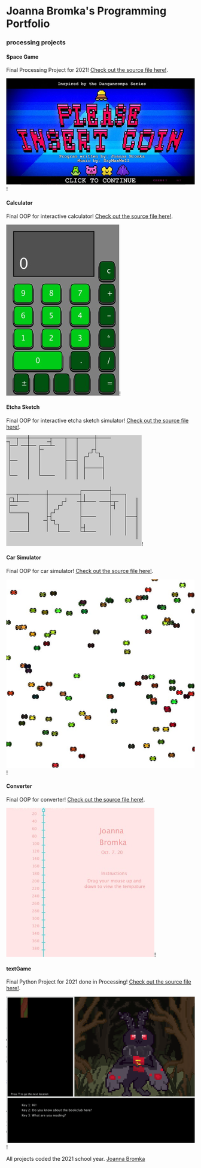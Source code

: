 # Joanna Bromka's Programming Portfolio

### processing projects

#### Space Game
Final Processing Project for 2021! [Check out the source file here!](https://github.com/dizzycake/PROGRAMMINGPORTFOLIO2021/tree/gh-pages/src/Space_Game_take_2).

![Space Game](https://github.com/dizzycake/PROGRAMMINGPORTFOLIO2021/blob/gh-pages/images/game%20screenshot.jpg)!


#### Calculator
Final OOP for interactive calculator! [Check out the source file here!](https://github.com/dizzycake/PROGRAMMINGPORTFOLIO2021/tree/gh-pages/src/Calculator).

![Calculator](https://github.com/dizzycake/PROGRAMMINGPORTFOLIO2021/blob/gh-pages/images/calc%20screenshot.jpg?raw=true)!


#### Etcha Sketch
Final OOP for interactive etcha sketch simulator! [Check out the source file here!](https://github.com/dizzycake/PROGRAMMINGPORTFOLIO2021/blob/gh-pages/src/Sketch). 

![Etcha Sketch](https://github.com/dizzycake/PROGRAMMINGPORTFOLIO2021/blob/gh-pages/images/sketch%20screenshot.jpg?raw=true)!


#### Car Simulator
Final OOP for car simulator! [Check out the source file here!](https://github.com/dizzycake/PROGRAMMINGPORTFOLIO2021/blob/gh-pages/src/Cars.pde). 

![Car Simulator](https://github.com/dizzycake/PROGRAMMINGPORTFOLIO2021/blob/gh-pages/images/cars%20screebshot.jpg)!


#### Converter
Final OOP for converter! [Check out the source file here!](https://github.com/dizzycake/PROGRAMMINGPORTFOLIO2021/blob/gh-pages/src/Converter.pde). 

![Car Simulator](https://github.com/dizzycake/PROGRAMMINGPORTFOLIO2021/blob/gh-pages/images/converter%20screenshot.jpg)!

#### textGame
Final Python Project for 2021 done in Processing! [Check out the source file here!](https://github.com/dizzycake/Text_Based_Game).

![Text Based Python Game](https://github.com/dizzycake/PROGRAMMINGPORTFOLIO2021/blob/gh-pages/images/Screen%20Shot%202021-06-01%20at%207.30.59%20AM.png)!


All projects coded the 2021 school year. [Joanna Bromka](mailto:jmbromka@gmail.com)
